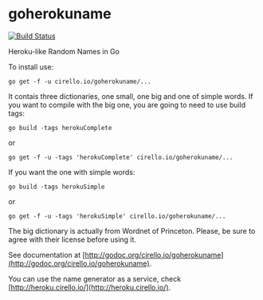 # goherokuname

[![Build Status](https://travis-ci.org/ucirello/goherokuname.svg?branch=master)](https://travis-ci.org/ucirello/goherokuname)

Heroku-like Random Names in Go

To install use:

`go get -f -u cirello.io/goherokuname/...`

It contais three dictionaries, one small, one big and one of simple words. If you want to compile with the big one, you are going to need to use build tags:

`go build -tags herokuComplete`

or

`go get -f -u -tags 'herokuComplete' cirello.io/goherokuname/...`

If you want the one with simple words:

`go build -tags herokuSimple`

or

`go get -f -u -tags 'herokuSimple' cirello.io/goherokuname/...`


The big dictionary is actually from Wordnet of Princeton. Please, be sure to agree with their license before using it.

See documentation at [http://godoc.org/cirello.io/goherokuname](http://godoc.org/cirello.io/goherokuname).

You can use the name generator as a service, check [http://heroku.cirello.io/](http://heroku.cirello.io/).
